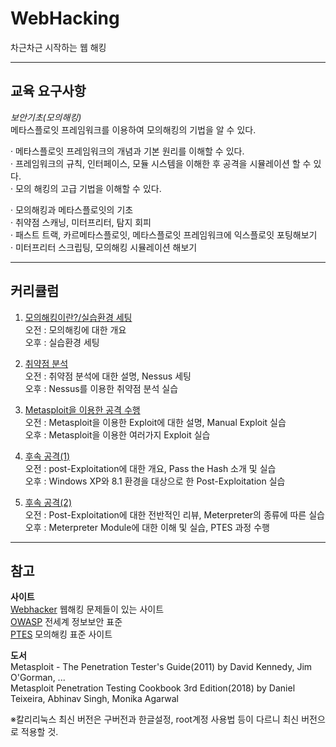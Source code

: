 # WebHacking
차근차근 시작하는 웹 해킹

* * * 
## 교육 요구사항   

*보안기초(모의해킹)*   
메타스플로잇 프레임워크를 이용하여 모의해킹의 기법을 알 수 있다.   

· 메타스플로잇 프레임워크의 개념과 기본 원리를 이해할 수 있다.   
· 프레임워크의 규칙, 인터페이스, 모듈 시스템을 이해한 후 공격을 시뮬레이션 할 수 있다.   
· 모의 해킹의 고급 기법을 이해할 수 있다.   

· 모의해킹과 메타스플로잇의 기초   
· 취약점 스캐닝, 미터프리터, 탐지 회피   
· 패스트 트랙, 카르메타스플로잇, 메타스플로잇 프레임워크에 익스플로잇 포팅해보기   
· 미터프리터 스크립팅, 모의해킹 시뮬레이션 해보기   



* * * 

## 커리큘럼   

1. [모의해킹이란?/실습환경 세팅](https://www.notion.so/1-183d39198d3b46b2814db448a1400291)   
    오전 : 모의해킹에 대한 개요   
    오후 : 실습환경 세팅   

2. [취약점 분석](https://www.notion.so/2-9dc728490aa74f24938d7c4a4d9285df)   
    오전 : 취약점 분석에 대한 설명, Nessus 세팅   
    오후 : Nessus를 이용한 취약점 분석 실습   

3. [Metasploit을 이용한 공격 수행](https://www.notion.so/3-Metasploit-5a3884874211413d933c91c3d44492b2)   
    오전 : Metasploit을 이용한 Exploit에 대한 설명, Manual Exploit 실습   
    오후 : Metasploit을 이용한 여러가지 Exploit 실습   

4. [후속 공격(1)](https://www.notion.so/4-1-b2c7a348eaf54489990ae7eca8680c6d)   
    오전 : post-Exploitation에 대한 개요, Pass the Hash 소개 및 실습   
    오후 : Windows XP와 8.1 환경을 대상으로 한 Post-Exploitation 실습   

5. [후속 공격(2)](https://www.notion.so/5-2-1910229496574c228dfdf6c297c886ae)   
    오전 : Post-Exploitation에 대한 전반적인 리뷰, Meterpreter의 종류에 따른 실습   
    오후 : Meterpreter Module에 대한 이해 및 실습, PTES 과정 수행   












* * *

## 참고   

**사이트**   
[Webhacker](https://webhacking.kr/) 웹해킹 문제들이 있는 사이트   
[OWASP](https://owasp.org/www-community/attacks/) 전세계 정보보안 표준    
[PTES](http://www.pentest-standard.org/index.php/Main_Page) 모의해킹 표준 사이트   


**도서**   
Metasploit - The Penetration Tester's Guide(2011) by David Kennedy, Jim O'Gorman, ...   
Metasploit Penetration Testing Cookbook 3rd Edition(2018) by Daniel Teixeira, Abhinav Singh, Monika Agarwal   



※칼리리눅스 최신 버전은 구버전과 한글설정, root계정 사용법 등이 다르니 최신 버전으로 적용할 것.  
  

